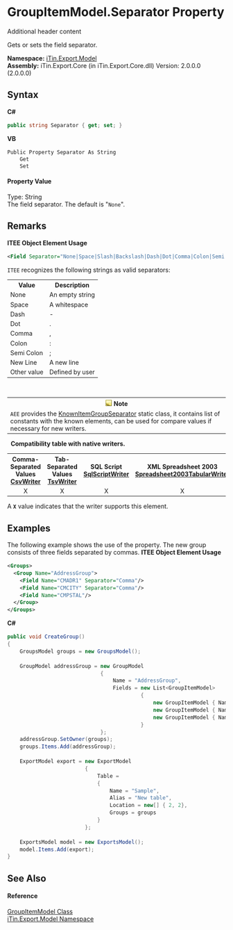 # GroupItemModel.Separator Property 
Additional header content 

Gets or sets the field separator.

**Namespace:**&nbsp;<a href="N_iTin_Export_Model">iTin.Export.Model</a><br />**Assembly:**&nbsp;iTin.Export.Core (in iTin.Export.Core.dll) Version: 2.0.0.0 (2.0.0.0)

## Syntax

**C#**<br />
``` C#
public string Separator { get; set; }
```

**VB**<br />
``` VB
Public Property Separator As String
	Get
	Set
```


#### Property Value
Type: String<br />The field separator. The default is "`None`".<br />

## Remarks

**ITEE Object Element Usage**<br />
``` XML
<Field Separator="None|Space|Slash|Backslash|Dash|Dot|Comma|Colon|Semi Colon|New Line|string" .../>
```

`ITEE` recognizes the following strings as valid separators:
&nbsp;<table><tr><th>Value</th><th>Description</th></tr><tr><td>None</td><td>An empty string</td></tr><tr><td>Space</td><td>A whitespace</td></tr><tr><td>Dash</td><td>-</td></tr><tr><td>Dot</td><td>.</td></tr><tr><td>Comma</td><td>,</td></tr><tr><td>Colon</td><td>:</td></tr><tr><td>Semi Colon</td><td>;</td></tr><tr><td>New Line</td><td>A new line</td></tr><tr><td>Other value</td><td>Defined by user</td></tr></table>&nbsp;
&nbsp;<table><tr><th>![Note](media/AlertNote.png) Note</th></tr><tr><td>`AEE` provides the <a href="T_iTin_Export_Model_KnownItemGroupSeparator">KnownItemGroupSeparator</a> static class, it contains list of constants with the known elements, can be used for compare values if necessary for new writers.</td></tr></table>&nbsp;
<strong>Compatibility table with native writers.</strong><table><tr><th>Comma-Separated Values<br /><a href="T_iTin_Export_Writers_CsvWriter">CsvWriter</a></th><th>Tab-Separated Values<br /><a href="T_iTin_Export_Writers_TsvWriter">TsvWriter</a></th><th>SQL Script<br /><a href="T_iTin_Export_Writers_SqlScriptWriter">SqlScriptWriter</a></th><th>XML Spreadsheet 2003<br /><a href="T_iTin_Export_Writers_Spreadsheet2003TabularWriter">Spreadsheet2003TabularWriter</a></th></tr><tr><td align="center">X</td><td align="center">X</td><td align="center">X</td><td align="center">X</td></tr></table> A <strong>`X`</strong> value indicates that the writer supports this element.


## Examples
The following example shows the use of the property. The new group consists of three fields separated by commas. 
**ITEE Object Element Usage**<br />
``` XML
<Groups>     
  <Group Name="AddressGroup">
    <Field Name="CMADR1" Separator="Comma"/>
    <Field Name="CMCITY" Separator="Comma"/>
    <Field Name="CMPSTAL"/>
  </Group>
</Groups>
```

**C#**<br />
``` C#
public void CreateGroup()
{
    GroupsModel groups = new GroupsModel();

    GroupModel addressGroup = new GroupModel
                              { 
                                  Name = "AddressGroup",
                                  Fields = new List<GroupItemModel>
                                           {
                                               new GroupItemModel { Name = "CMADR1", Separator = "Comma" },
                                               new GroupItemModel { Name = "CMCITY", Separator = "Comma" },
                                               new GroupItemModel { Name = "CMPSTAL" }
                                           }
                              };
    addressGroup.SetOwner(groups);
    groups.Items.Add(addressGroup);

    ExportModel export = new ExportModel 
                         {
                             Table = 
                             {
                                 Name = "Sample",
                                 Alias = "New table",
                                 Location = new[] { 2, 2}, 
                                 Groups = groups
                             } 
                         };

    ExportsModel model = new ExportsModel();
    model.Items.Add(export);
}
```


## See Also


#### Reference
<a href="T_iTin_Export_Model_GroupItemModel">GroupItemModel Class</a><br /><a href="N_iTin_Export_Model">iTin.Export.Model Namespace</a><br />